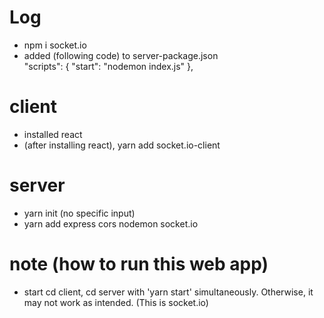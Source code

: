 # Log
- npm i socket.io
- added (following code) to server-package.json  
"scripts": {
    "start": "nodemon index.js"
  },

# client
- installed react
- (after installing react), yarn add socket.io-client

# server
- yarn init (no specific input)
- yarn add express cors nodemon socket.io

# note (how to run this web app)
- start cd client, cd server with 'yarn start' simultaneously. Otherwise, it may not work as intended. (This is socket.io)
